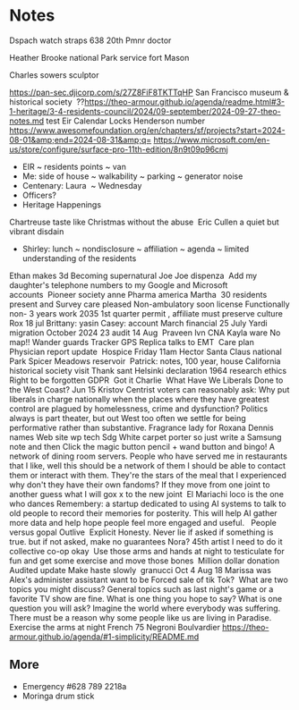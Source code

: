 # Notes

Dspach watch straps 638 20th
Pmnr doctor&nbsp;

Heather Brooke national Park service fort Mason

Charles sowers sculptor&nbsp;

<a href="https://pan-sec.djicorp.com/s/27Z8FiF8TKTTqHP">https://pan-sec.djicorp.com/s/27Z8FiF8TKTTqHP</a>
San Francisco museum &amp; historical society&nbsp; ??<a href="https://theo-armour.github.io/agenda/readme.html#3-1-heritage/3-4-residents-council/2024/09-september/2024-09-27-theo-notes.md">https://theo-armour.github.io/agenda/readme.html#3-1-heritage/3-4-residents-council/2024/09-september/2024-09-27-theo-notes.md</a> test Eir Calendar Locks Henderson number&nbsp; <a href="https://www.awesomefoundation.org/en/chapters/sf/projects?start=2024-08-01&amp;end=2024-08-31&amp;q=">https://www.awesomefoundation.org/en/chapters/sf/projects?start=2024-08-01&amp;end=2024-08-31&amp;q=</a> <a href="https://www.microsoft.com/en-us/store/configure/surface-pro-11th-edition/8n9t09p96cmj">https:/</a><a href="https://www.microsoft.com/en-us/store/configure/surface-pro-11th-edition/8n9t09p96cmj">/www.microsoft.com/en-us/store/configure/surface-pro-11th-edition/8n9t09p96cmj</a>

* EIR ~ residents points ~ van
* Me: side of house ~ walkability ~ parking ~ generator noise
* Centenary: Laura&nbsp; ~ Wednesday
* Officers?
* Heritage Happenings

Chartreuse taste like Christmas without the abuse&nbsp; Eric Cullen a quiet but vibrant disdain&nbsp;

* Shirley: lunch ~ nondisclosure ~ affiliation ~ agenda ~ limited understanding of the residents

Ethan makes 3d&nbsp;Becoming supernatural Joe Joe dispenza&nbsp;&nbsp;Add my daughter's telephone numbers to my Google and Microsoft accounts&nbsp;&nbsp;Pioneer society anne&nbsp;Pharma america Martha&nbsp;&nbsp;30 residents present and Survey care pleased Non-ambulatory soon license Functionally non- 3 years work 2035 1st quarter permit , affiliate must preserve culture&nbsp; Rox 18 jul Brittany: yasin Casey: account March financial 25 July Yardi migration October 2024 23 audit 14 Aug&nbsp; Praveen lvn CNA Kayla ware No map!! Wander guards Tracker GPS Replica talks to EMT&nbsp; Care plan Physician report update&nbsp; Hospice Friday 11am Hector Santa Claus national Park Spicer Meadows reservoir&nbsp; Patrick: notes, 100 year, house California historical society visit Thank sant Helsinki declaration 1964 research ethics Right to be forgotten GDPR&nbsp; Got it Charlie&nbsp; What Have We Liberals Done to the West Coast? Jun 15 Kristov Centrist voters can reasonably ask: Why put liberals in charge nationally when the places where they have greatest control are plagued by homelessness, crime and dysfunction? Politics always is part theater, but out West too often we settle for being performative rather than substantive. Fragrance lady for Roxana Dennis names Web site wp tech Sdg White carpet porter so just write a Samsung note and then Click the magic button pencil + wand button and bingo! A network of dining room servers. People who have served me in restaurants that I like, well this should be a network of them I should be able to contact them or interact with them. They're the stars of the meal that I experienced why don't they have their own fandoms? If they move from one joint to another guess what I will gox x to the new joint&nbsp; El Mariachi loco is the one who dances&nbsp;Remembery: a startup dedicated to using AI systems to talk to old people to record their memories for posterity.&nbsp;This will help AI gather more data and help hope people feel more engaged and useful.&nbsp;&nbsp;
People versus gopal Outlive&nbsp; Explicit Honesty. Never lie if asked if something is true. but if not asked, make no guarantees Nora? 45th artist I need to do it collective co-op okay&nbsp;
Use those arms and hands at night to testiculate for fun and get some exercise and move those bones&nbsp;
Million dollar donation&nbsp;
Audited update Make haste slowly&nbsp; granucci Oct 4 Aug 18 Marissa was Alex's administer assistant want to be Forced sale of tik Tok?&nbsp; What are two topics you might discuss? General topics such as last night's game or a favorite TV show are fine. What is one thing you hope to say? What is one question you will ask? Imagine the world where everybody was suffering. There must be a reason why some people like us are living in Paradise.&nbsp; Exercise the arms at night French 75 Negroni Boulvardier <a href="https://theo-armour.github.io/agenda/#1-simplicity/README.md">https://theo-armour.github.io/agenda/#1-simplicity/README.md</a>
## More

* Emergency #628 789 2218a
* Moringa drum stick